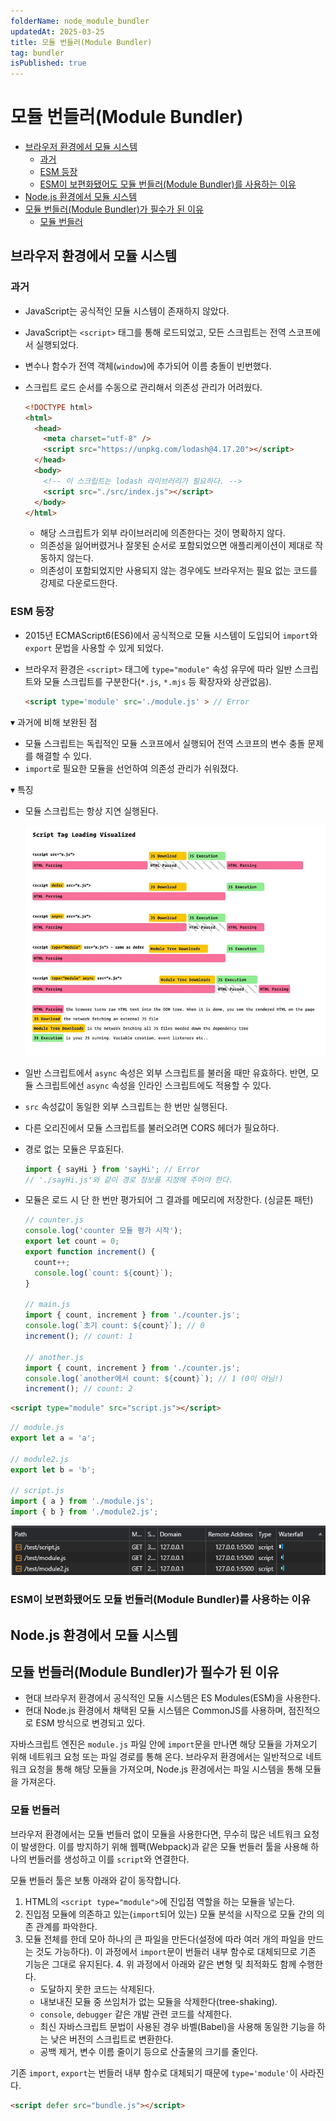 ```yaml
---
folderName: node_module_bundler
updatedAt: 2025-03-25
title: 모듈 번들러(Module Bundler)
tag: bundler
isPublished: true
---
```


# 모듈 번들러(Module Bundler)

- [브라우저 환경에서 모듈 시스템](#브라우저-환경에서-모듈-시스템)
  - [과거](#과거)
  - [ESM 등장](#esm-등장)
  - [ESM이 보편화됐어도 모듈 번들러(Module Bundler)를 사용하는 이유](#esm이-보편화됐어도-모듈-번들러module-bundler를-사용하는-이유)
- [Node.js 환경에서 모듈 시스템](#nodejs-환경에서-모듈-시스템)
- [모듈 번들러(Module Bundler)가 필수가 된 이유](#모듈-번들러module-bundler가-필수가-된-이유)
  - [모듈 번들러](#모듈-번들러)

## 브라우저 환경에서 모듈 시스템

### 과거

- JavaScript는 공식적인 모듈 시스템이 존재하지 않았다.
- JavaScript는 `<script>` 태그를 통해 로드되었고, 모든 스크립트는 전역 스코프에서 실행되었다.
- 변수나 함수가 전역 객체(`window`)에 추가되어 이름 충돌이 빈번했다.
- 스크립트 로드 순서를 수동으로 관리해서 의존성 관리가 어려웠다.

  ```html
  <!DOCTYPE html>
  <html>
    <head>
      <meta charset="utf-8" />
      <script src="https://unpkg.com/lodash@4.17.20"></script>
    </head>
    <body>
      <!-- 이 스크립트는 lodash 라이브러리가 필요하다. -->
      <script src="./src/index.js"></script>
    </body>
  </html>
  ```

  - 해당 스크립트가 외부 라이브러리에 의존한다는 것이 명확하지 않다.
  - 의존성을 잃어버렸거나 잘못된 순서로 포함되었으면 애플리케이션이 제대로 작동하지 않는다.
  - 의존성이 포함되었지만 사용되지 않는 경우에도 브라우저는 필요 없는 코드를 강제로 다운로드한다.

### ESM 등장

- 2015년 ECMAScript6(ES6)에서 공식적으로 모듈 시스템이 도입되어 `import`와 `export` 문법을 사용할 수 있게 되었다.
- 브라우저 환경은 `<script>` 태그에 `type="module"` 속성 유무에 따라 일반 스크립트와 모듈 스크립트를 구분한다(`*.js`, `*.mjs` 등 확장자와 상관없음).

  ```html
  <script type='module' src='./module.js' > // Error
  ```

▾ 과거에 비해 보완된 점

- 모듈 스크립트는 독립적인 모듈 스코프에서 실행되어 전역 스코프의 변수 충돌 문제를 해결할 수 있다.
- `import`로 필요한 모듈을 선언하여 의존성 관리가 쉬워졌다.

▾ 특징

- 모듈 스크립트는 항상 지연 실행된다.

  ![img](images/script_difference.png)

- 일반 스크립트에서 `async` 속성은 외부 스크립트를 불러올 때만 유효하다. 반면, 모듈 스크립트에선 `async` 속성을 인라인 스크립트에도 적용할 수 있다.
- `src` 속성값이 동일한 외부 스크립트는 한 번만 실행된다.
- 다른 오리진에서 모듈 스크립트를 불러오려면 CORS 헤더가 필요하다.
- 경로 없는 모듈은 무효된다.

  ```ts
  import { sayHi } from 'sayHi'; // Error
  // './sayHi.js'와 같이 경로 정보를 지정해 주어야 한다.
  ```

- 모듈은 로드 시 단 한 번만 평가되어 그 결과를 메모리에 저장한다. (싱글톤 패턴)

  ```ts
  // counter.js
  console.log('counter 모듈 평가 시작');
  export let count = 0;
  export function increment() {
    count++;
    console.log(`count: ${count}`);
  }

  // main.js
  import { count, increment } from './counter.js';
  console.log(`초기 count: ${count}`); // 0
  increment(); // count: 1

  // another.js
  import { count, increment } from './counter.js';
  console.log(`another에서 count: ${count}`); // 1 (0이 아님!)
  increment(); // count: 2
  ```

```html
<script type="module" src="script.js"></script>
```

```ts
// module.js
export let a = 'a';

// module2.js
export let b = 'b';

// script.js
import { a } from './module.js';
import { b } from './module2.js';
```

![img](images/import_network.png)

### ESM이 보편화됐어도 모듈 번들러(Module Bundler)를 사용하는 이유

## Node.js 환경에서 모듈 시스템

## 모듈 번들러(Module Bundler)가 필수가 된 이유

- 현대 브라우저 환경에서 공식적인 모듈 시스템은 ES Modules(ESM)을 사용한다.
- 현대 Node.js 환경에서 채택된 모듈 시스템은 CommonJS를 사용하며, 점진적으로 ESM 방식으로 변경되고 있다.

자바스크립트 엔진은 `module.js` 파일 안에 `import`문을 만나면 해당 모듈을 가져오기 위해 네트워크 요청 또는 파일 경로를 통해 온다. 브라우저 환경에서는 일반적으로 네트워크 요청을 통해 해당 모듈을 가져오며, Node.js 환경에서는 파일 시스템을 통해 모듈을 가져온다.

### 모듈 번들러

브라우저 환경에서는 모듈 번들러 없이 모듈을 사용한다면, 무수히 많은 네트워크 요청이 발생한다. 이를 방지하기 위해 웹팩(Webpack)과 같은 모듈 번들러 툴을 사용해 하나의 번들러를 생성하고 이를 `script`와 연결한다.

모듈 번들러 툴은 보통 아래와 같이 동작합니다.

1. HTML의 `<script type="module">`에 진입점 역할을 하는 모듈을 넣는다.
2. 진입점 모듈에 의존하고 있는(`import`되어 있는) 모듈 분석을 시작으로 모듈 간의 의존 관계를 파악한다.
3. 모듈 전체를 한데 모아 하나의 큰 파일을 만든다(설정에 따라 여러 개의 파일을 만드는 것도 가능하다). 이 과정에서 `import`문이 번들러 내부 함수로 대체되므로 기존 기능은 그대로 유지된다. 4. 위 과정에서 아래와 같은 변형 및 최적화도 함께 수행한다.
   - 도달하지 못한 코드는 삭제된다.
   - 내보내진 모듈 중 쓰임처가 없는 모듈을 삭제한다(tree-shaking).
   - `console`, `debugger` 같은 개발 관련 코드를 삭제한다.
   - 최신 자바스크립트 문법이 사용된 경우 바벨(Babel)을 사용해 동일한 기능을 하는 낮은 버전의 스크립트로 변환한다.
   - 공백 제거, 변수 이름 줄이기 등으로 산출물의 크기를 줄인다.

기존 `import`, `export`는 번들러 내부 함수로 대체되기 때문에 `type='module'`이 사라진다.

```html
<script defer src="bundle.js"></script>
```
